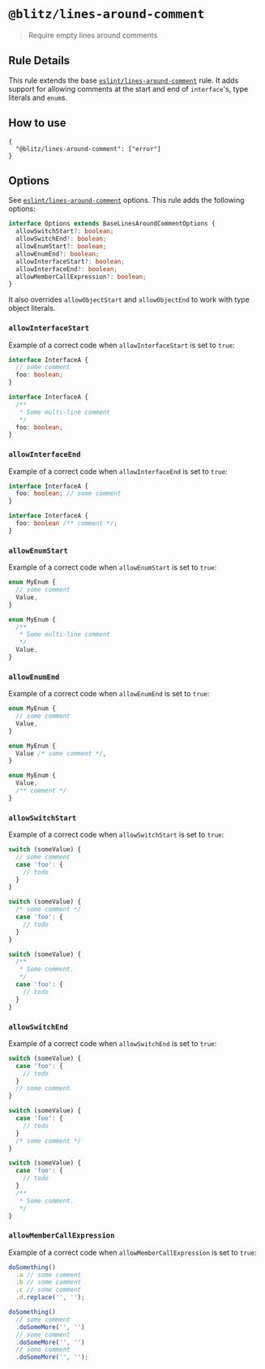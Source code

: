 # `@blitz/lines-around-comment`

> Require empty lines around comments

## Rule Details

This rule extends the base [`eslint/lines-around-comment`](https://eslint.org/docs/rules/lines-around-comment) rule.
It adds support for allowing comments at the start and end of `interface`'s, type literals and `enum`s.

## How to use

```cjson
{
  "@blitz/lines-around-comment": ["error"]
}
```

## Options

See [`eslint/lines-around-comment`](https://eslint.org/docs/rules/lines-around-comment#options-50) options.
This rule adds the following options:

```ts
interface Options extends BaseLinesAroundCommentOptions {
  allowSwitchStart?: boolean;
  allowSwitchEnd?: boolean;
  allowEnumStart?: boolean;
  allowEnumEnd?: boolean;
  allowInterfaceStart?: boolean;
  allowInterfaceEnd?: boolean;
  allowMemberCallExpression?: boolean;
}
```

It also overrides `allowObjectStart` and `allowObjectEnd` to work with type object literals.

### `allowInterfaceStart`

Example of a correct code when `allowInterfaceStart` is set to `true`:

```ts
interface InterfaceA {
  // some comment
  foo: boolean;
}

interface InterfaceA {
  /**
   * Some multi-line comment
   */
  foo: boolean;
}
```

### `allowInterfaceEnd`

Example of a correct code when `allowInterfaceEnd` is set to `true`:

```ts
interface InterfaceA {
  foo: boolean; // some comment
}

interface InterfaceA {
  foo: boolean /** comment */;
}
```

### `allowEnumStart`

Example of a correct code when `allowEnumStart` is set to `true`:

```ts
enum MyEnum {
  // some comment
  Value,
}

enum MyEnum {
  /**
   * Some multi-line comment
   */
  Value,
}
```

### `allowEnumEnd`

Example of a correct code when `allowEnumEnd` is set to `true`:

```ts
enum MyEnum {
  // some comment
  Value,
}

enum MyEnum {
  Value /* some comment */,
}

enum MyEnum {
  Value,
  /** comment */
}
```

### `allowSwitchStart`

Example of a correct code when `allowSwitchStart` is set to `true`:

```ts
switch (someValue) {
  // some comment
  case 'foo': {
    // todo
  }
}

switch (someValue) {
  /* some comment */
  case 'foo': {
    // todo
  }
}

switch (someValue) {
  /**
   * Some comment.
   */
  case 'foo': {
    // todo
  }
}
```

### `allowSwitchEnd`

Example of a correct code when `allowSwitchEnd` is set to `true`:

```ts
switch (someValue) {
  case 'foo': {
    // todo
  }
  // some comment
}

switch (someValue) {
  case 'foo': {
    // todo
  }
  /* some comment */
}

switch (someValue) {
  case 'foo': {
    // todo
  }
  /**
   * Some comment.
   */
}
```

### `allowMemberCallExpression`

Example of a correct code when `allowMemberCallExpression` is set to `true`:

```ts
doSomething()
  .a // some comment
  .b // some comment
  .c // some comment
  .d.replace('', '');

doSomething()
  // some comment
  .doSomeMore('', '')
  // some comment
  .doSomeMore('', '')
  // some comment
  .doSomeMore('', '');
```
